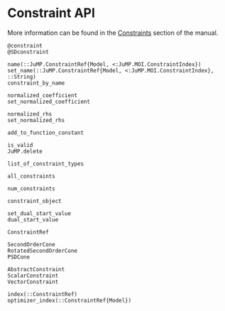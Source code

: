 # Constraint API

More information can be found in the [Constraints](@ref) section of the manual.

```@docs
@constraint
@SDconstraint

name(::JuMP.ConstraintRef{Model, <:JuMP.MOI.ConstraintIndex})
set_name(::JuMP.ConstraintRef{Model, <:JuMP.MOI.ConstraintIndex}, ::String)
constraint_by_name

normalized_coefficient
set_normalized_coefficient

normalized_rhs
set_normalized_rhs

add_to_function_constant

is_valid
JuMP.delete

list_of_constraint_types

all_constraints

num_constraints

constraint_object

set_dual_start_value
dual_start_value

ConstraintRef

SecondOrderCone
RotatedSecondOrderCone
PSDCone

AbstractConstraint
ScalarConstraint
VectorConstraint

index(::ConstraintRef)
optimizer_index(::ConstraintRef{Model})
```
